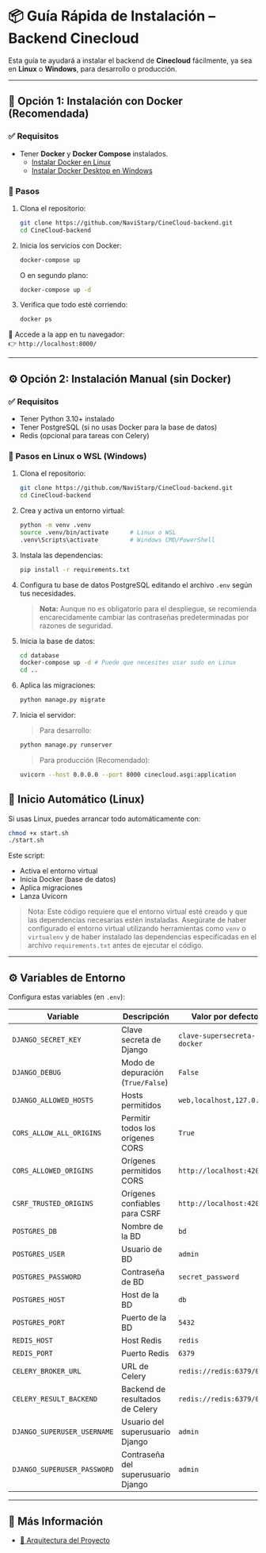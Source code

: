 # 📦 Guía Rápida de Instalación – Backend Cinecloud

Esta guía te ayudará a instalar el backend de **Cinecloud** fácilmente, ya sea en **Linux** o **Windows**, para desarrollo o producción.

---

## 🚀 Opción 1: Instalación con Docker (Recomendada)

### ✅ Requisitos

- Tener **Docker** y **Docker Compose** instalados.  
  - [Instalar Docker en Linux](https://docs.docker.com/engine/install/)
  - [Instalar Docker Desktop en Windows](https://docs.docker.com/desktop/install/windows-install/)

### 🔧 Pasos

1. Clona el repositorio:
   ```bash
   git clone https://github.com/NaviStarp/CineCloud-backend.git
   cd CineCloud-backend
   ```

2. Inicia los servicios con Docker:
   ```bash
   docker-compose up
   ```
   O en segundo plano:
   ```bash
   docker-compose up -d
   ```

3. Verifica que todo esté corriendo:
   ```bash
   docker ps
   ```

📍 Accede a la app en tu navegador:  
👉 `http://localhost:8000/`

---

## ⚙️ Opción 2: Instalación Manual (sin Docker)

### ✅ Requisitos

- Tener Python 3.10+ instalado
- Tener PostgreSQL (si no usas Docker para la base de datos)
- Redis (opcional para tareas con Celery)

### 🔧 Pasos en Linux o WSL (Windows)

1. Clona el repositorio:
   ```bash
   git clone https://github.com/NaviStarp/CineCloud-backend.git
   cd CineCloud-backend
   ```

2. Crea y activa un entorno virtual:
   ```bash
   python -m venv .venv
   source .venv/bin/activate      # Linux o WSL
   .venv\Scripts\activate         # Windows CMD/PowerShell
   ```

3. Instala las dependencias:
   ```bash
   pip install -r requirements.txt
   ```

4. Configura tu base de datos PostgreSQL editando el archivo `.env` según tus necesidades.  
   > **Nota:** Aunque no es obligatorio para el despliegue, se recomienda encarecidamente cambiar las contraseñas predeterminadas por razones de seguridad.

5. Inicia la base de datos:
   ```bash
   cd database
   docker-compose up -d # Puede que necesites usar sudo en Linux
   cd ..
   ```

6. Aplica las migraciones:
   ```bash
   python manage.py migrate
   ```

7. Inicia el servidor:

   > Para desarrollo:
     ```bash
     python manage.py runserver
     ```

   > Para producción (Recomendado):
     ```bash
     uvicorn --host 0.0.0.0 --port 8000 cinecloud.asgi:application
     ```


## 🤖 Inicio Automático (Linux)

Si usas Linux, puedes arrancar todo automáticamente con:

```bash
chmod +x start.sh
./start.sh
```

Este script:
- Activa el entorno virtual
- Inicia Docker (base de datos)
- Aplica migraciones
- Lanza Uvicorn
> Nota: Este código requiere que el entorno virtual esté creado y que las dependencias necesarias estén instaladas.
Asegúrate de haber configurado el entorno virtual utilizando herramientas como `venv` o `virtualenv` y de haber
instalado las dependencias especificadas en el archivo `requirements.txt` antes de ejecutar el código.
---

## ⚙️ Variables de Entorno

Configura estas variables (en `.env`):

| Variable                      | Descripción                        | Valor por defecto              |
|------------------------------|------------------------------------|-------------------------------|
| `DJANGO_SECRET_KEY`          | Clave secreta de Django            | `clave-supersecreta-docker`  |
| `DJANGO_DEBUG`               | Modo de depuración (`True/False`)  | `False`                       |
| `DJANGO_ALLOWED_HOSTS`       | Hosts permitidos                   | `web,localhost,127.0.0.1`     |
| `CORS_ALLOW_ALL_ORIGINS`     | Permitir todos los orígenes CORS   | `True`                        |
| `CORS_ALLOWED_ORIGINS`       | Orígenes permitidos CORS           | `http://localhost:4200`       |
| `CSRF_TRUSTED_ORIGINS`       | Orígenes confiables para CSRF      | `http://localhost:4200`       |
| `POSTGRES_DB`                | Nombre de la BD                    | `bd`                          |
| `POSTGRES_USER`              | Usuario de BD                      | `admin`                       |
| `POSTGRES_PASSWORD`          | Contraseña de BD                   | `secret_password`             |
| `POSTGRES_HOST`              | Host de la BD                      | `db`                          |
| `POSTGRES_PORT`              | Puerto de la BD                    | `5432`                        |
| `REDIS_HOST`                 | Host Redis                         | `redis`                       |
| `REDIS_PORT`                 | Puerto Redis                       | `6379`                        |
| `CELERY_BROKER_URL`          | URL de Celery                      | `redis://redis:6379/0`        |
| `CELERY_RESULT_BACKEND`      | Backend de resultados de Celery    | `redis://redis:6379/0`        |
| `DJANGO_SUPERUSER_USERNAME`  | Usuario del superusuario Django    | `admin`                       |
| `DJANGO_SUPERUSER_PASSWORD`  | Contraseña del superusuario Django | `admin`                       |

---

## 📘 Más Información

- [📐 Arquitectura del Proyecto](arquitectura.md)
